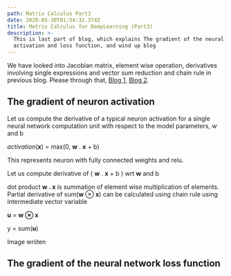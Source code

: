 ```yaml
---
path: Matrix Calculus Part3
date: 2020-05-30T01:54:32.374Z
title: Matrix Calculus for DeepLearning (Part3)
description: >-
  This is last part of blog, which explains The gradient of the neural network
  activation and loss function, and wind up blog
---
```

We have looked into Jacobian matrix, element wise operation, derivatives involving single expressions and vector sum reduction and chain rule in previous blog. Please through that, [Blog 1](https://kirankamath.netlify.app/blog/matrix-calculus-for-deeplearning-part1/), [Blog 2](https://kirankamath.netlify.app/blog/matrix-calculus-for-deeplearning-part2/). 

## The gradient of neuron activation

Let us compute the derivative of a typical neuron activation for a single neural network computation unit with respect to the model parameters, _w_ and b

_activation_(**x**) = max(0, **w** . **x** + b)

This represents neuron with fully connected weights and relu. 

Let us compute derivative of  ( **w** . **x** + b ) wrt **w** and b

dot product **w . x** is summation of element wise multiplication of elements. Partial derivative of sum(**w** ⊗ **x**) can be calculated using chain rule using intermediate vector variable

**u** = **w ⊗ x**

y = sum(**u**)

Image wriiten



## The gradient of the neural network loss function

